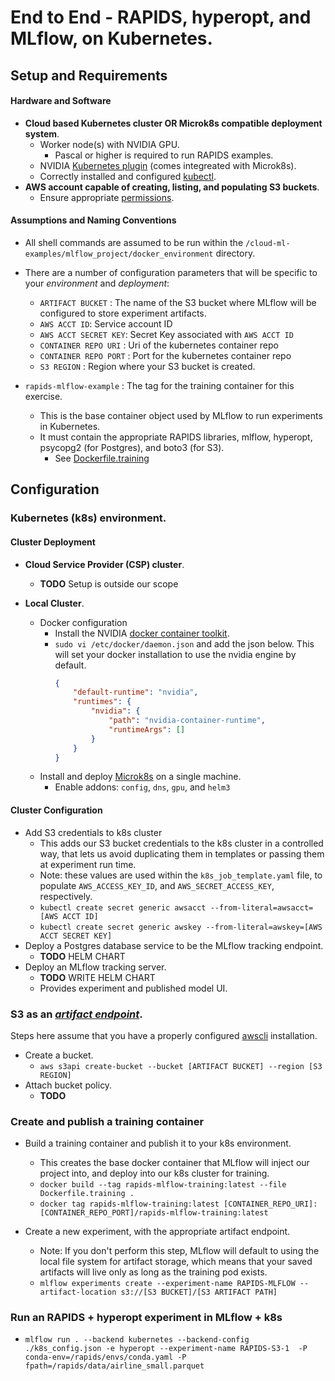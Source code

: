 # End to End - RAPIDS, hyperopt, and MLflow, on Kubernetes.
## Setup and Requirements
#### Hardware and Software
- **Cloud based Kubernetes cluster OR Microk8s compatible deployment system**.
    - Worker node(s) with NVIDIA GPU.
        - Pascal or higher is required to run RAPIDS examples.
    - NVIDIA [Kubernetes plugin](https://github.com/NVIDIA/k8s-device-plugin) (comes integreated with Microk8s).
    - Correctly installed and configured [kubectl](https://kubernetes.io/docs/tasks/tools/install-kubectl).
- **AWS account capable of creating, listing, and populating S3 buckets**.
    - Ensure appropriate [permissions](https://docs.aws.amazon.com/AmazonS3/latest/user-guide/set-permissions.html).

#### Assumptions and Naming Conventions
- All shell commands are assumed to be run within the `/cloud-ml-examples/mlflow_project/docker_environment` directory.

- There are a number of configuration parameters that will be specific to your _environment_ and _deployment_:
    - `ARTIFACT BUCKET` : The name of the S3 bucket where MLflow will be configured to store experiment artifacts.
    - `AWS ACCT ID`: Service account ID
    - `AWS ACCT SECRET KEY`: Secret Key associated with `AWS ACCT ID`
    - `CONTAINER REPO URI` : Uri of the kubernetes container repo
    - `CONTAINER REPO PORT` : Port for the kubernetes container repo
    - `S3 REGION` : Region where your S3 bucket is created.
    
- `rapids-mlflow-example` : The tag for the training container for this exercise.
    - This is the base container object used by MLflow to run experiments in Kubernetes.
    - It must contain the appropriate RAPIDS libraries, mlflow, hyperopt, psycopg2 (for Postgres), and boto3 (for S3).
        - See [Dockerfile.training](Dockerfile.training)

## Configuration
### Kubernetes (k8s) environment.
#### Cluster Deployment
- **Cloud Service Provider (CSP) cluster**.
    - **TODO** Setup is outside our scope

- **Local Cluster**.
    - Docker configuration
        - Install the NVIDIA [docker container toolkit](https://github.com/NVIDIA/nvidia-docker).
        - `sudo vi /etc/docker/daemon.json` and add the json below. This will set your docker installation to use the 
        nvidia engine by default.
            ```json
            {
                "default-runtime": "nvidia",
                "runtimes": {
                    "nvidia": {
                        "path": "nvidia-container-runtime",
                        "runtimeArgs": []
                    }
                }
            }
            ```
    - Install and deploy [Microk8s](https://microk8s.io/) on a single machine.
        - Enable addons: `config`, `dns`, `gpu`, and `helm3`

#### Cluster Configuration
- Add S3 credentials to k8s cluster
    - This adds our S3 bucket credentials to the k8s cluster in a controlled way, that lets us avoid duplicating them
    in templates or passing them at experiment run time.
    - Note: these values are used within the `k8s_job_template.yaml` file, to populate `AWS_ACCESS_KEY_ID`, and
    `AWS_SECRET_ACCESS_KEY`, respectively.
    - `kubectl create secret generic awsacct --from-literal=awsacct=[AWS ACCT ID]`
    - `kubectl create secret generic awskey --from-literal=awskey=[AWS ACCT SECRET KEY]`
- Deploy a Postgres database service to be the MLflow tracking endpoint.
    - **TODO** HELM CHART
- Deploy an MLflow tracking server.
    - **TODO** WRITE HELM CHART
    - Provides experiment and published model UI.
    
### S3 as an _[artifact endpoint](https://www.mlflow.org/docs/latest/tracking.html#artifact-stores)_.
Steps here assume that you have a properly configured [awscli](https://aws.amazon.com/cli/) installation.
- Create a bucket.
    - `aws s3api create-bucket --bucket [ARTIFACT BUCKET] --region [S3 REGION]`
- Attach bucket policy.
    - **TODO**
    
### Create and publish a training container
- Build a training container and publish it to your k8s environment.
    - This creates the base docker container that MLflow will inject our project into, and deploy into our k8s cluster
    for training.
    - `docker build --tag rapids-mlflow-training:latest --file Dockerfile.training .`
    - `docker tag rapids-mlflow-training:latest [CONTAINER_REPO_URI]:[CONTAINER_REPO_PORT]/rapids-mlflow-training:latest`

- Create a new experiment, with the appropriate artifact endpoint.
    - Note: If you don't perform this step, MLflow will default to using the local file system for artifact storage, which
    means that your saved artifacts will live only as long as the training pod exists.
    - `mlflow experiments create --experiment-name RAPIDS-MLFLOW --artifact-location s3://[S3 BUCKET]/[S3 ARTIFACT PATH]`

### Run an RAPIDS + hyperopt experiment in MLflow + k8s
- `mlflow run . --backend kubernetes --backend-config ./k8s_config.json -e hyperopt --experiment-name RAPIDS-S3-1 
    -P conda-env=/rapids/envs/conda.yaml -P fpath=/rapids/data/airline_small.parquet`

